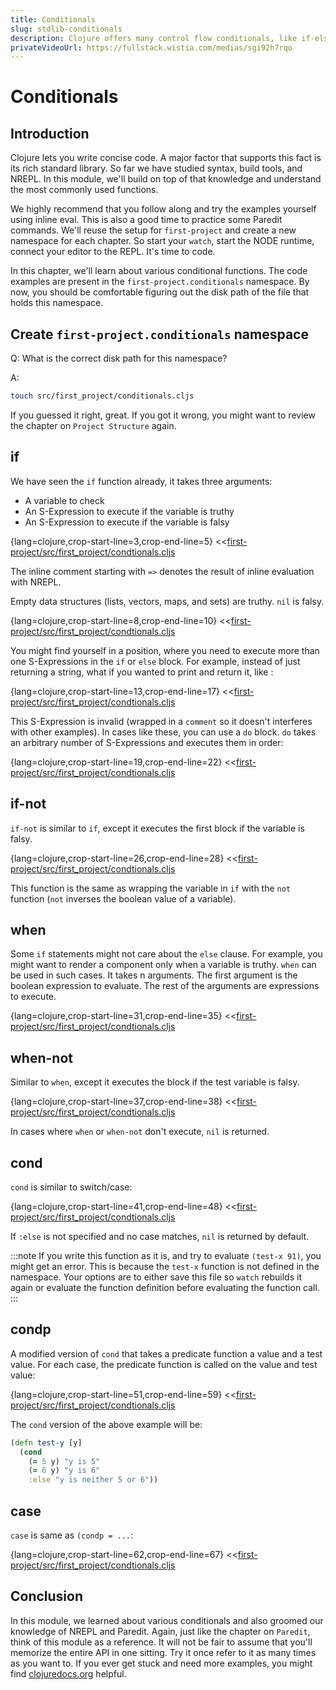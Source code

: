 ```yaml
---
title: Conditionals
slug: stdlib-conditionals
description: Clojure offers many control flow conditionals, like if-else blocks. In this chapter, we'll study the API of a few such methods.
privateVideoUrl: https://fullstack.wistia.com/medias/sgi92h7rqo
---
```


# Conditionals

## Introduction
Clojure lets you write concise code. A major factor that supports this fact is its rich standard library.
So far we have studied syntax, build tools, and NREPL. In this module, we'll build on top of that knowledge and understand the most commonly used functions.

We highly recommend that you follow along and try the examples yourself using inline eval. This is also a good time to practice some Paredit commands. We'll reuse the setup for `first-project` and create a new namespace for each chapter. So start your `watch`, start the NODE runtime, connect your editor to the REPL. It's time to code.

In this chapter, we'll learn about various conditional functions. The code examples are present in the `first-project.conditionals` namespace. By now, you should be comfortable figuring out the disk path of the file that holds this namespace.

## Create `first-project.conditionals` namespace
Q: What is the correct disk path for this namespace?

A:
```bash
touch src/first_project/conditionals.cljs
```

If you guessed it right, great. If you got it wrong, you might want to review the chapter on `Project Structure` again.

## if
We have seen the `if` function already, it takes three arguments:
- A variable to check
- An S-Expression to execute if the variable is truthy
- An S-Expression to execute if the variable is falsy

{lang=clojure,crop-start-line=3,crop-end-line=5}
<<[first-project/src/first_project/condtionals.cljs](./protected/source_code/first-project/src/first_project/conditionals.cljs)

The inline comment starting with `=>` denotes the result of inline evaluation with NREPL.

Empty data structures (lists, vectors, maps, and sets) are truthy. `nil` is falsy.

{lang=clojure,crop-start-line=8,crop-end-line=10}
<<[first-project/src/first_project/condtionals.cljs](./protected/source_code/first-project/src/first_project/conditionals.cljs)


You might find yourself in a position, where you need to execute more than one S-Expressions in the `if` or `else` block. For example, instead of just returning a string, what if you wanted to print and return it, like :

{lang=clojure,crop-start-line=13,crop-end-line=17}
<<[first-project/src/first_project/condtionals.cljs](./protected/source_code/first-project/src/first_project/conditionals.cljs)

This S-Expression is invalid (wrapped in a `comment` so it doesn't interferes with other examples). In cases like these, you can use a `do` block. `do` takes an arbitrary number of S-Expressions and executes them in order:

{lang=clojure,crop-start-line=19,crop-end-line=22}
<<[first-project/src/first_project/condtionals.cljs](./protected/source_code/first-project/src/first_project/conditionals.cljs)

## if-not
`if-not` is similar to `if`, except it executes the first block if the variable is falsy.

{lang=clojure,crop-start-line=26,crop-end-line=28}
<<[first-project/src/first_project/condtionals.cljs](./protected/source_code/first-project/src/first_project/conditionals.cljs)

This function is the same as wrapping the variable in `if` with the `not` function (`not` inverses the boolean value of a variable).

## when
Some `if` statements might not care about the `else` clause. For example, you might want to render a component only when a variable is truthy. `when` can be used in such cases. It takes n arguments. The first argument is the boolean expression to evaluate. The rest of the arguments are expressions to execute.

{lang=clojure,crop-start-line=31,crop-end-line=35}
<<[first-project/src/first_project/condtionals.cljs](./protected/source_code/first-project/src/first_project/conditionals.cljs)

## when-not
Similar to `when`, except it executes the block if the test variable is falsy.

{lang=clojure,crop-start-line=37,crop-end-line=38}
<<[first-project/src/first_project/condtionals.cljs](./protected/source_code/first-project/src/first_project/conditionals.cljs)

In cases where `when` or `when-not` don't execute, `nil` is returned.

## cond
`cond` is similar to switch/case:

{lang=clojure,crop-start-line=41,crop-end-line=48}
<<[first-project/src/first_project/condtionals.cljs](./protected/source_code/first-project/src/first_project/conditionals.cljs)

If `:else` is not specified and no case matches, `nil` is returned by default.

:::note
If you write this function as it is, and try to evaluate `(test-x 91)`, you might get an error. This is because the `test-x` function is not defined in the namespace. Your options are to either save this file so `watch` rebuilds it again or evaluate the function definition before evaluating the function call.
:::

## condp
A modified version of `cond` that takes a predicate function a value and a test value. For each case, the predicate function is called on the value and test value:


{lang=clojure,crop-start-line=51,crop-end-line=59}
<<[first-project/src/first_project/condtionals.cljs](./protected/source_code/first-project/src/first_project/conditionals.cljs)

The `cond` version of the above example will be:
```clojure
(defn test-y [y]
  (cond
    (= 5 y) "y is 5"
	(= 6 y) "y is 6"
	:else "y is neither 5 or 6"))
```

## case
`case` is same as `(condp = ...`:

{lang=clojure,crop-start-line=62,crop-end-line=67}
<<[first-project/src/first_project/condtionals.cljs](./protected/source_code/first-project/src/first_project/conditionals.cljs)

## Conclusion
In this module, we learned about various conditionals and also groomed our knowledge of NREPL and Paredit. Again, just like the chapter on `Paredit`, think of this module as a reference. It will not be fair to assume that you'll memorize the entire API in one sitting. Try it once refer to it as many times as you want to. If you ever get stuck and need more examples, you might find [clojuredocs.org](https://clojuredocs.org/) helpful.



